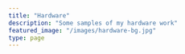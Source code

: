 ```yaml
---
title: "Hardware"
description: "Some samples of my hardware work"
featured_image: "/images/hardware-bg.jpg"
type: page
---
```


